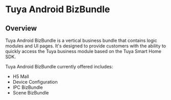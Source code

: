 # Tuya Android BizBundle

## Overview

Tuya Android BizBundle is a vertical business bundle that contains logic modules and UI pages. It's designed to provide customers with the ability to quickly access the Tuya business module based on the Tuya Smart Home SDK.

Tuya Android BizBundle currently offered includes:
- H5 Mall
- Device Configuration
- IPC BizBundle
- Scene BizBundle